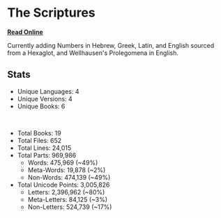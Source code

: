 # The Scriptures

**[Read Online](https://r-neal-kelly.github.io/the_scriptures/)**

Currently adding Numbers in Hebrew, Greek, Latin, and English sourced from a Hexaglot, and Wellhausen's Prolegomena in English.

## Stats

- Unique Languages: 4
- Unique Versions: 4
- Unique Books: 6

<br>

- Total Books: 19
- Total Files: 652
- Total Lines: 24,015
- Total Parts: 969,986
    - Words: 475,969 (~49%)
    - Meta-Words: 19,878 (~2%)
    - Non-Words: 474,139 (~49%)
- Total Unicode Points: 3,005,826
    - Letters: 2,396,962 (~80%)
    - Meta-Letters: 84,125 (~3%)
    - Non-Letters: 524,739 (~17%)
